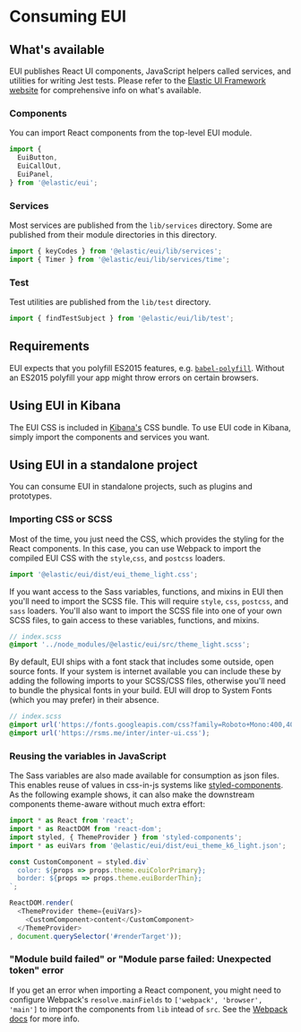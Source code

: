 # Consuming EUI

## What's available

EUI publishes React UI components, JavaScript helpers called services, and utilities for writing Jest tests. Please refer to the [Elastic UI Framework website](https://elastic.github.io/eui) for comprehensive info on what's available.

### Components

You can import React components from the top-level EUI module.

```js
import {
  EuiButton,
  EuiCallOut,
  EuiPanel,
} from '@elastic/eui';
```

### Services

Most services are published from the `lib/services` directory. Some are published from their module directories in this directory.

```js
import { keyCodes } from '@elastic/eui/lib/services';
import { Timer } from '@elastic/eui/lib/services/time';
```

### Test

Test utilities are published from the `lib/test` directory.

```js
import { findTestSubject } from '@elastic/eui/lib/test';
```

## Requirements

EUI expects that you polyfill ES2015 features, e.g. [`babel-polyfill`](https://babeljs.io/docs/usage/polyfill/). Without an ES2015 polyfill your app might throw errors on certain browsers.

## Using EUI in Kibana

The EUI CSS is included in [Kibana's](https://www.github.com/elastic/kibana) CSS bundle. To use EUI code in Kibana, simply import the components and services you want.

## Using EUI in a standalone project

You can consume EUI in standalone projects, such as plugins and prototypes.

### Importing CSS or SCSS

Most of the time, you just need the CSS, which provides the styling for the React components. In this case, you can use Webpack to import the compiled EUI CSS with the `style`,`css`, and `postcss` loaders.

```js
import '@elastic/eui/dist/eui_theme_light.css';
```

If you want access to the Sass variables, functions, and mixins in EUI then you'll need to import the SCSS file. This will require `style`, `css`, `postcss`, and `sass` loaders. You'll also want to import the SCSS file into one of your own SCSS files, to gain access to these variables, functions, and mixins.

```scss
// index.scss
@import '../node_modules/@elastic/eui/src/theme_light.scss';
```

By default, EUI ships with a font stack that includes some outside, open source fonts. If your system is internet available you can include these by adding the following imports to your SCSS/CSS files, otherwise you'll need to bundle the physical fonts in your build. EUI will drop to System Fonts (which you may prefer) in their absence.

```scss
// index.scss
@import url('https://fonts.googleapis.com/css?family=Roboto+Mono:400,400i,700,700i');
@import url('https://rsms.me/inter/inter-ui.css');
```

### Reusing the variables in JavaScript

The Sass variables are also made available for consumption as json files. This enables reuse of values in css-in-js systems like [styled-components](https://www.styled-components.com). As the following example shows, it can also make the downstream components theme-aware without much extra effort:

```js
import * as React from 'react';
import * as ReactDOM from 'react-dom';
import styled, { ThemeProvider } from 'styled-components';
import * as euiVars from '@elastic/eui/dist/eui_theme_k6_light.json';

const CustomComponent = styled.div`
  color: ${props => props.theme.euiColorPrimary};
  border: ${props => props.theme.euiBorderThin};
`;

ReactDOM.render(
  <ThemeProvider theme={euiVars}>
    <CustomComponent>content</CustomComponent>
  </ThemeProvider>
, document.querySelector('#renderTarget'));
```

### "Module build failed" or "Module parse failed: Unexpected token" error

If you get an error when importing a React component, you might need to configure Webpack's `resolve.mainFields` to `['webpack', 'browser', 'main']` to import the components from `lib` intead of `src`. See the [Webpack docs](https://webpack.js.org/configuration/resolve/#resolve-mainfields) for more info.
